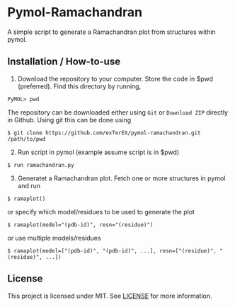 # Pymol-Ramachandran

A simple script to generate a Ramachandran plot from structures within pymol.

## Installation / How-to-use

1. Download the repository to your computer. Store the code in $pwd (preferred). Find this directory by running,

```
PyMOL> pwd
```

The repository can be downloaded either using `Git` or `Download ZIP` directly in Github. Using git this can be done using

```
$ git clone https://github.com/exTerEX/pymol-ramachandran.git /path/to/pwd
```

2. Run script in pymol (example assume script is in $pwd)

```
$ run ramachandran.py
```

3. Generatet a Ramachandran plot. Fetch one or more structures in pymol and run

```
$ ramaplot()
```

or specify which model/residues to be used to generate the plot

```
$ ramaplot(model="(pdb-id)", resn="(residue)")
```

or use multiple models/residues

```
$ ramaplot(model=["(pdb-id)", "(pdb-id)", ...], resn=["(residue)", "(residue)", ...])
```

## License

This project is licensed under MIT. See [LICENSE](LICENSE) for more information.

